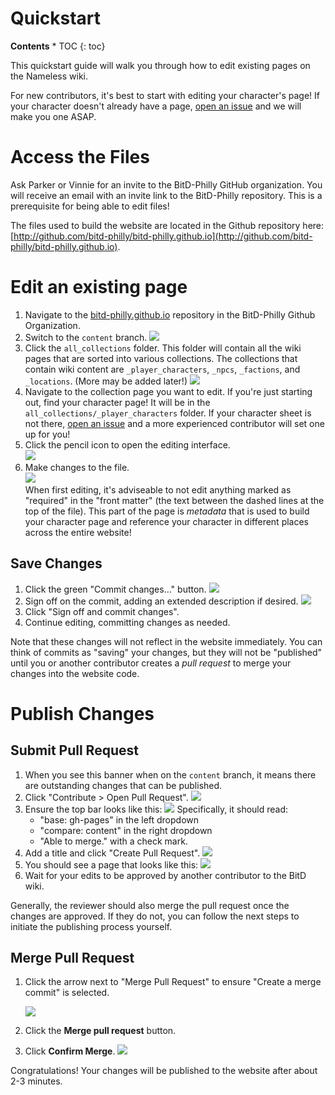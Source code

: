 ---
---

# Quickstart

<div id="toc" markdown="1">
<b>Contents</b>
* TOC
{: toc}
</div>

This quickstart guide will walk you through how to edit existing pages on the Nameless wiki. 

For new contributors, it's best to start with editing your character's page! If your character doesn't already have a page, [open an issue](issues#create-an-issue) and we will make you one ASAP.

# Access the Files

Ask Parker or Vinnie for an invite to the BitD-Philly GitHub organization. You will receive an email with an invite link to the BitD-Philly repository. This is a prerequisite for being able to edit files!

The files used to build the website are located in the Github repository here: [http://github.com/bitd-philly/bitd-philly.github.io](http://github.com/bitd-philly/bitd-philly.github.io).
   
# Edit an existing page
1. Navigate to the [bitd-philly.github.io](http://github.com/bitd-philly/bitd-philly.github.io) repository in the BitD-Philly Github Organization.
2. Switch to the `content` branch.
   ![]({{page.img_root}}quickstart/select-content-branch.png)
3. Click the `all_collections` folder. This folder will contain all the wiki pages that are sorted into various collections. The collections that contain wiki content are `_player_characters`, `_npcs`, `_factions`, and `_locations`. (More may be added later!)
   ![]({{page.img_root}}quickstart/content-branch-files.png)
4. Navigate to the collection page you want to edit. If you're just starting out, find your character page! It will be in the `all_collections/_player_characters` folder. If your character sheet is not there, [open an issue](issues#create-an-issue) and a more experienced contributor will set one up for you!
5. Click the pencil icon to open the editing interface.   
![]({{page.img_root}}quickstart/edit-pc-page.png)
6. Make changes to the file.   
   ![]({{page.img_root}}quickstart/character-sheet-template.png)   
   When first editing, it's adviseable to not edit anything marked as "required" in the "front matter" (the text between the dashed lines at the top of the file). This part of the page is *metadata* that is used to build your character page and reference your character in different places across the entire website!


## Save Changes

1. Click the green "Commit changes..." button.
   ![]({{page.img_root}}quickstart/commit-changes-button.png)
2. Sign off on the commit, adding an extended description if desired.
   ![]({{page.img_root}}quickstart/commit-changes.png)   
3. Click "Sign off and commit changes".
4. Continue editing, committing changes as needed.
   
Note that these changes will not reflect in the website immediately. You can think of commits as "saving" your changes, but they will not be "published" until you or another contributor creates a *pull request* to merge your changes into the website code.

# Publish Changes

## Submit Pull Request 

1. When you see this banner when on the `content` branch, it means there are outstanding changes that can be published.
2. Click "Contribute > Open Pull Request".
   ![]({{page.img_root}}quickstart/pr-banner.png)
3. Ensure the top bar looks like this:
   ![]({{page.img_root}}quickstart/compare-banner.png)
   Specifically, it should read:
   * "base: gh-pages" in the left dropdown
   * "compare: content" in the right dropdown
   * "Able to merge." with a check mark.
4. Add a title and click "Create Pull Request".
   ![]({{page.img_root}}quickstart/start-pr.png)
5. You should see a page that looks like this:
   ![]({{page.img_root}}quickstart/saved-pr-page.png)
6. Wait for your edits to be approved by another contributor to the BitD wiki.

Generally, the reviewer should also merge the pull request once the changes are approved. If they do not, you can follow the next steps to initiate the publishing process yourself.

## Merge Pull Request 
1. Click the arrow next to "Merge Pull Request" to ensure "Create a merge commit" is selected. 
 
   ![]({{page.img_root}}quickstart/select-merge-commit.png)
2. Click the **Merge pull request** button.
3. Click **Confirm Merge**.
   ![]({{page.img_root}}quickstart/confirm-merge-button.png)

Congratulations! Your changes will be published to the website after about 2-3 minutes.